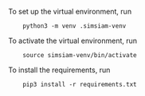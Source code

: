 To set up the virtual environment, run
```
    python3 -m venv .simsiam-venv
```

To activate the virtual environment, run
```
    source simsiam-venv/bin/activate
```

To install the requirements, run
```
    pip3 install -r requirements.txt
```
